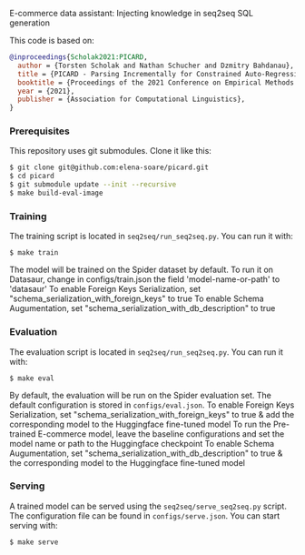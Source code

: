 
E-commerce data assistant: Injecting knowledge in seq2seq SQL generation

This code is based on:

```bibtex
@inproceedings{Scholak2021:PICARD,
  author = {Torsten Scholak and Nathan Schucher and Dzmitry Bahdanau},
  title = {PICARD - Parsing Incrementally for Constrained Auto-Regressive Decoding from Language Models},
  booktitle = {Proceedings of the 2021 Conference on Empirical Methods in Natural Language Processing},
  year = {2021},
  publisher = {Association for Computational Linguistics},
}
```

### Prerequisites

This repository uses git submodules. Clone it like this:
```sh
$ git clone git@github.com:elena-soare/picard.git
$ cd picard
$ git submodule update --init --recursive
$ make build-eval-image
```

### Training

The training script is located in `seq2seq/run_seq2seq.py`.
You can run it with:
```
$ make train
```
The model will be trained on the Spider dataset by default.
To run it on Datasaur, change in configs/train.json the field 'model-name-or-path' to 'datasaur'
To enable Foreign Keys Serialization, set "schema_serialization_with_foreign_keys" to true
To enable Schema Augumentation, set "schema_serialization_with_db_description" to true

### Evaluation

The evaluation script is located in `seq2seq/run_seq2seq.py`.
You can run it with:
```
$ make eval
```
By default, the evaluation will be run on the Spider evaluation set.
The default configuration is stored in `configs/eval.json`.
To enable Foreign Keys Serialization, set "schema_serialization_with_foreign_keys" to true & add the corresponding model to the Huggingface fine-tuned model
To run the Pre-trained E-commerce model, leave the baseline configurations and set the model name or path to the Huggingface checkpoint
To enable Schema Augumentation, set "schema_serialization_with_db_description" to true & the corresponding model to the Huggingface fine-tuned model

### Serving

A trained model can be served using the `seq2seq/serve_seq2seq.py` script.
The configuration file can be found in `configs/serve.json`.
You can start serving with:
```
$ make serve
```
